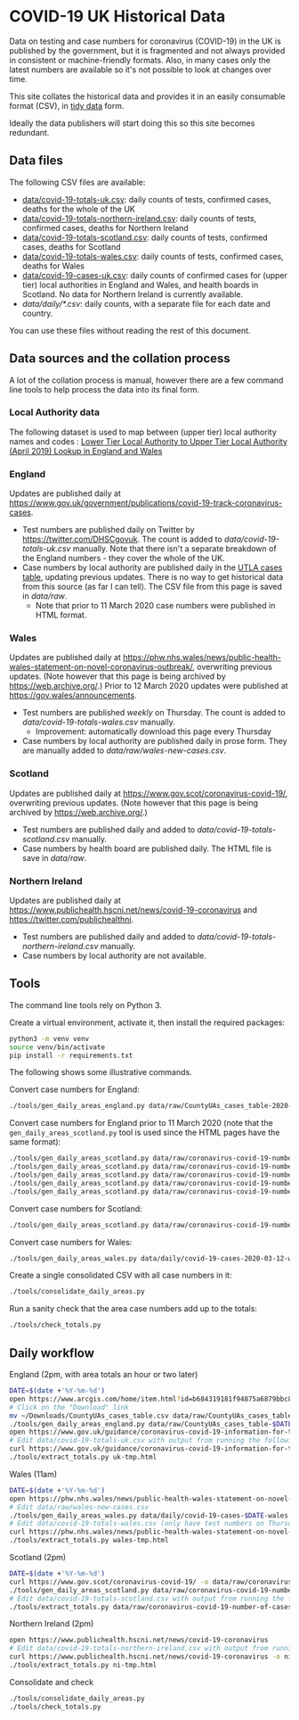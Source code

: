 # COVID-19 UK Historical Data

Data on testing and case numbers for coronavirus (COVID-19) in the UK is published by the government, but it is fragmented and not always provided in consistent or machine-friendly formats. Also, in many cases only the latest numbers are available so it's not possible to look at changes over time.

This site collates the historical data and provides it in an easily consumable format (CSV), in [tidy data](https://en.wikipedia.org/wiki/Tidy_data) form.

Ideally the data publishers will start doing this so this site becomes redundant.

## Data files

The following CSV files are available:

* [data/covid-19-totals-uk.csv](data/covid-19-totals-uk.csv): daily counts of tests, confirmed cases, deaths for the whole of the UK
* [data/covid-19-totals-northern-ireland.csv](data/covid-19-totals-northern-ireland.csv): daily counts of tests, confirmed cases, deaths for Northern Ireland
* [data/covid-19-totals-scotland.csv](data/covid-19-totals-scotland.csv): daily counts of tests, confirmed cases, deaths for Scotland
* [data/covid-19-totals-wales.csv](data/covid-19-totals-wales.csv): daily counts of tests, confirmed cases, deaths for Wales
* [data/covid-19-cases-uk.csv](data/covid-19-cases-uk.csv): daily counts of confirmed cases for (upper tier) local authorities in England and Wales, and health boards in Scotland. No data for Northern Ireland is currently available.
* _data/daily/*.csv_: daily counts, with a separate file for each date and country.

You can use these files without reading the rest of this document.

## Data sources and the collation process

A lot of the collation process is manual, however there are a few command line tools to help process the data into its final form.

### Local Authority data

The following dataset is used to map between (upper tier) local authority names and codes : [Lower Tier Local Authority to Upper Tier Local Authority (April 2019) Lookup in England and Wales](http://geoportal1-ons.opendata.arcgis.com/datasets/lower-tier-local-authority-to-upper-tier-local-authority-april-2019-lookup-in-england-and-wales/data)

### England

Updates are published daily at https://www.gov.uk/government/publications/covid-19-track-coronavirus-cases.

* Test numbers are published daily on Twitter by https://twitter.com/DHSCgovuk. The count is added to _data/covid-19-totals-uk.csv_ manually. Note that there isn't a separate breakdown of the England numbers - they cover the whole of the UK.
* Case numbers by local authority are published daily in the [UTLA cases table](https://www.arcgis.com/home/item.html?id=b684319181f94875a6879bbc833ca3a6), updating previous updates. There is no way to get historical data from this source (as far I can tell). The CSV file from this page is saved in _data/raw_.
    * Note that prior to 11 March 2020 case numbers were published in HTML format.

### Wales

Updates are published daily at https://phw.nhs.wales/news/public-health-wales-statement-on-novel-coronavirus-outbreak/, overwriting previous updates. (Note however that this page is being archived by https://web.archive.org/.) Prior to 12 March 2020 updates were published at https://gov.wales/announcements.

* Test numbers are published _weekly_ on Thursday. The count is added to _data/covid-19-totals-wales.csv_ manually.
    * Improvement: automatically download this page every Thursday
* Case numbers by local authority are published daily in prose form. They are manually added to _data/raw/wales-new-cases.csv_.

### Scotland

Updates are published daily at https://www.gov.scot/coronavirus-covid-19/, overwriting previous updates. (Note however that this page is being archived by https://web.archive.org/.)

* Test numbers are published daily and added to _data/covid-19-totals-scotland.csv_ manually.
* Case numbers by health board are published daily. The HTML file is save in _data/raw_. 

### Northern Ireland

Updates are published daily at https://www.publichealth.hscni.net/news/covid-19-coronavirus and https://twitter.com/publichealthni.

* Test numbers are published daily and added to _data/covid-19-totals-northern-ireland.csv_ manually.
* Case numbers by local authority are not available.

## Tools

The command line tools rely on Python 3.

Create a virtual environment, activate it, then install the required packages:

```bash
python3 -m venv venv
source venv/bin/activate
pip install -r requirements.txt 
```

The following shows some illustrative commands.

Convert case numbers for England:

```bash
./tools/gen_daily_areas_england.py data/raw/CountyUAs_cases_table-2020-03-11.csv data/daily/covid-19-cases-2020-03-11-england.csv
```

Convert case numbers for England prior to 11 March 2020 (note that the `gen_daily_areas_scotland.py` tool is used since the HTML pages have the same format):
```bash
./tools/gen_daily_areas_scotland.py data/raw/coronavirus-covid-19-number-of-cases-in-england-2020-03-05.html data/daily/covid-19-cases-2020-03-05-england.csv
./tools/gen_daily_areas_scotland.py data/raw/coronavirus-covid-19-number-of-cases-in-england-2020-03-07.html data/daily/covid-19-cases-2020-03-07-england.csv
./tools/gen_daily_areas_scotland.py data/raw/coronavirus-covid-19-number-of-cases-in-england-2020-03-08.html data/daily/covid-19-cases-2020-03-08-england.csv
./tools/gen_daily_areas_scotland.py data/raw/coronavirus-covid-19-number-of-cases-in-england-2020-03-09.html data/daily/covid-19-cases-2020-03-09-england.csv
./tools/gen_daily_areas_scotland.py data/raw/coronavirus-covid-19-number-of-cases-in-england-2020-03-10.html data/daily/covid-19-cases-2020-03-10-england.csv

```

Convert case numbers for Scotland:
```bash
./tools/gen_daily_areas_scotland.py data/raw/coronavirus-covid-19-number-of-cases-in-scotland-2020-03-12.html data/daily/covid-19-cases-2020-03-12-scotland.csv
```

Convert case numbers for Wales:
```bash
./tools/gen_daily_areas_wales.py data/daily/covid-19-cases-2020-03-12-wales.csv
```

Create a single consolidated CSV with all case numbers in it:
```bash
./tools/consolidate_daily_areas.py
```

Run a sanity check that the area case numbers add up to the totals:
```bash
./tools/check_totals.py
```

## Daily workflow

England (2pm, with area totals an hour or two later)
```bash
DATE=$(date +'%Y-%m-%d')
open https://www.arcgis.com/home/item.html?id=b684319181f94875a6879bbc833ca3a6
# Click on the "Download" link
mv ~/Downloads/CountyUAs_cases_table.csv data/raw/CountyUAs_cases_table-$DATE.csv
./tools/gen_daily_areas_england.py data/raw/CountyUAs_cases_table-$DATE.csv data/daily/covid-19-cases-$DATE-england.csv
open https://www.gov.uk/guidance/coronavirus-covid-19-information-for-the-public#number-of-cases
# Edit data/covid-19-totals-uk.csv with output from running the following (double check numbers)
curl https://www.gov.uk/guidance/coronavirus-covid-19-information-for-the-public -o uk-tmp.html
./tools/extract_totals.py uk-tmp.html
```

Wales (11am)
```bash
DATE=$(date +'%Y-%m-%d')
open https://phw.nhs.wales/news/public-health-wales-statement-on-novel-coronavirus-outbreak/
# Edit data/raw/wales-new-cases.csv
./tools/gen_daily_areas_wales.py data/daily/covid-19-cases-$DATE-wales.csv
# Edit data/covid-19-totals-wales.csv (only have test numbers on Thursdays, leave column blank on other days)
curl https://phw.nhs.wales/news/public-health-wales-statement-on-novel-coronavirus-outbreak/ -o wales-tmp.html
./tools/extract_totals.py wales-tmp.html
```

Scotland (2pm)
```bash
DATE=$(date +'%Y-%m-%d')
curl https://www.gov.scot/coronavirus-covid-19/ -o data/raw/coronavirus-covid-19-number-of-cases-in-scotland-$DATE.html
./tools/gen_daily_areas_scotland.py data/raw/coronavirus-covid-19-number-of-cases-in-scotland-$DATE.html data/daily/covid-19-cases-$DATE-scotland.csv
# Edit data/covid-19-totals-scotland.csv with output from running the following (double check numbers)
./tools/extract_totals.py data/raw/coronavirus-covid-19-number-of-cases-in-scotland-$DATE.html
```

Northern Ireland (2pm)
```bash
open https://www.publichealth.hscni.net/news/covid-19-coronavirus
# Edit data/covid-19-totals-northern-ireland.csv with output from running the following (double check numbers)
curl https://www.publichealth.hscni.net/news/covid-19-coronavirus -o ni-tmp.html
./tools/extract_totals.py ni-tmp.html
```

Consolidate and check
```bash
./tools/consolidate_daily_areas.py
./tools/check_totals.py
```
